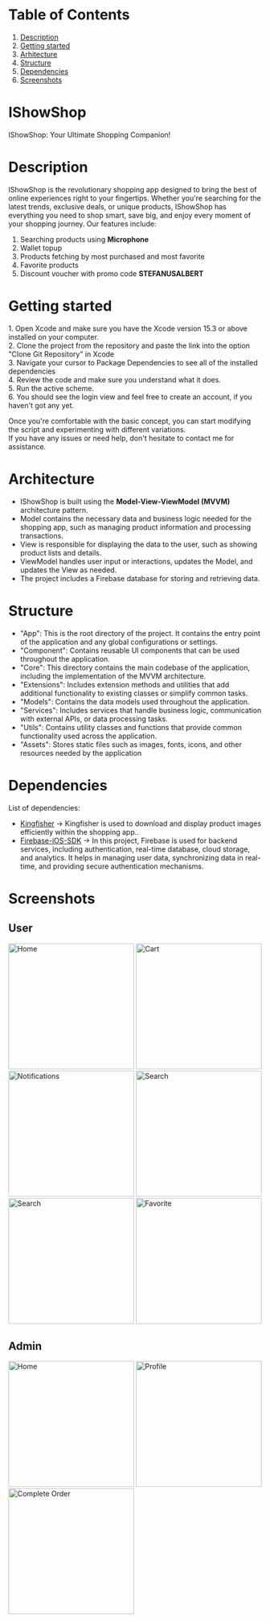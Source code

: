 # Table of Contents
1. [Description](#description)
2. [Getting started](#getting-started)
3. [Arhitecture](#arhitecture)
4. [Structure](#structure)
5. [Dependencies](#dependencies)
6. [Screenshots](#screenshots)

# IShowShop
IShowShop: Your Ultimate Shopping Companion!

# Description
<p>IShowShop is the revolutionary shopping app designed to bring the best of online experiences right to your fingertips. Whether you're searching for the latest trends, exclusive deals, or unique products, IShowShop has everything you need to shop smart, save big, and enjoy every moment of your shopping journey. Our features include: 

1. Searching products using **Microphone**
2. Wallet topup
3. Products fetching by most purchased and most favorite
4. Favorite products
5. Discount voucher with promo code **STEFANUSALBERT**


</p>

# Getting started
<p>
1. Open Xcode and make sure you have the Xcode version 15.3 or above installed on your computer.<br>
2. Clone the project from the repository and paste the link into the option "Clone Git Repository" in Xcode <br>
3. Navigate your cursor to Package Dependencies to see all of the installed dependencies<br>
4. Review the code and make sure you understand what it does.<br>
5. Run the active scheme.<br>
6. You should see the login view and feel free to create an account, if you haven't got any yet.

Once you're comfortable with the basic concept, you can start modifying the script and experimenting with different variations.<br> If you have any issues or need help, don't hesitate to contact me for assistance.<br>

# Architecture
* IShowShop is built using the <strong>Model-View-ViewModel (MVVM)</strong> architecture pattern.
* Model contains the necessary data and business logic needed for the shopping app, such as managing product information and processing transactions.
* View is responsible for displaying the data to the user, such as showing product lists and details.
* ViewModel handles user input or interactions, updates the Model, and updates the View as needed.
* The project includes a Firebase database for storing and retrieving data.

# Structure 
* "App": This is the root directory of the project. It contains the entry point of the application and any global configurations or settings.
* "Component": Contains reusable UI components that can be used throughout the application.
* "Core": This directory contains the main codebase of the application, including the implementation of the MVVM architecture. 
* "Extensions": Includes extension methods and utilities that add additional functionality to existing classes or simplify common tasks.
* "Models": Contains the data models used throughout the application.
* "Services": Includes services that handle business logic, communication with external APIs, or data processing tasks.
* "Utils": Contains utility classes and functions that provide common functionality used across the application.
* "Assets": Stores static files such as images, fonts, icons, and other resources needed by the application

# Dependencies
List of dependencies: 
* [Kingfisher](https://github.com/onevcat/Kingfisher) -> Kingfisher is used to download and display product images efficiently within the shopping app..
* [Firebase-iOS-SDK](https://github.com/firebase/firebase-ios-sdk) -> In this project, Firebase is used for backend services, including authentication, real-time database, cloud storage, and analytics. It helps in managing user data, synchronizing data in real-time, and providing secure authentication mechanisms.

# Screenshots

## User
<img width="250" alt="Home" src="https://github.com/abedsully/IShowShop/assets/113880556/3e9bd8f1-8de9-4012-91a1-f9a72489f0a0">
<img width="250" alt="Cart" src="https://github.com/abedsully/IShowShop/assets/113880556/0b6f54cd-46ee-4763-b36c-4c3c1cd71b1b">
<img width="250" alt="Notifications" src="https://github.com/abedsully/IShowShop/assets/113880556/3c6d8c21-e884-439a-ace6-cdfd0f151a95">
<img width="250" alt="Search" src="https://github.com/abedsully/IShowShop/assets/113880556/b69c4a74-1a4e-4ab8-a999-c27da70fec22">
<img width="250" alt="Search" src="https://github.com/abedsully/IShowShop/assets/113880556/4ea2d65e-0f00-4579-855e-7f6af5d84c36">
<img width="250" alt="Favorite" src="https://github.com/abedsully/IShowShop/assets/113880556/c3c1cec0-7a38-497d-8684-843442fd4563">

## Admin
<img width="250" alt="Home" src="https://github.com/abedsully/IShowShop/assets/113880556/c99fe60f-7022-4840-ae8c-4cff35a3ef10">
<img width="250" alt="Profile" src="https://github.com/abedsully/IShowShop/assets/113880556/bf10570e-0c60-4b27-b936-ae45a90cc1d2">
<img width="250" alt="Complete Order" src="https://github.com/thuanchung85/GoiAPI3/assets/113880556/7f600fec-8edc-478b-b944-90716b26bb49">


